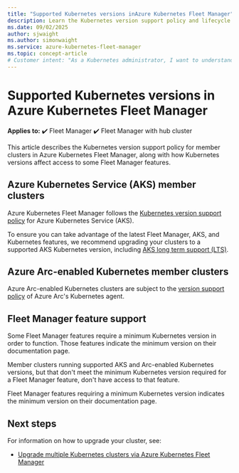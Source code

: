 ```yaml
---
title: "Supported Kubernetes versions inAzure Kubernetes Fleet Manager"
description: Learn the Kubernetes version support policy and lifecycle of clusters in Azure Kubernetes Fleet Manager.
ms.date: 09/02/2025
author: sjwaight
ms.author: simonwaight
ms.service: azure-kubernetes-fleet-manager
ms.topic: concept-article
# Customer intent: "As a Kubernetes administrator, I want to understand the supported Kubernetes version lifecycle in Azure Kubernetes Fleet Manager, so that I can ensure my clusters remain compliant, up-to-date and can use new features."
---
```


# Supported Kubernetes versions in Azure Kubernetes Fleet Manager

**Applies to:** :heavy_check_mark: Fleet Manager :heavy_check_mark: Fleet Manager with hub cluster

This article describes the Kubernetes version support policy for member clusters in Azure Kubernetes Fleet Manager, along with how Kubernetes versions affect access to some Fleet Manager features.

## Azure Kubernetes Service (AKS) member clusters

Azure Kubernetes Fleet Manager follows the [Kubernetes version support policy][aks-version-policy] for Azure Kubernetes Service (AKS).

To ensure you can take advantage of the latest Fleet Manager, AKS, and Kubernetes features, we recommend upgrading your clusters to a supported AKS Kubernetes version, including [AKS long term support (LTS)][aks-version-policy-lts].

## Azure Arc-enabled Kubernetes member clusters

Azure Arc-enabled Kubernetes clusters are subject to the [version support policy][arc-version-policy] of Azure Arc's Kubernetes agent.

## Fleet Manager feature support

Some Fleet Manager features require a minimum Kubernetes version in order to function. Those features indicate the minimum version on their documentation page.

Member clusters running supported AKS and Arc-enabled Kubernetes versions, but that don't meet the minimum Kubernetes version required for a Fleet Manager feature, don't have access to that feature.

Fleet Manager features requiring a minimum Kubernetes version indicates the minimum version on their documentation page.

## Next steps

For information on how to upgrade your cluster, see:
- [Upgrade multiple Kubernetes clusters via Azure Kubernetes Fleet Manager][fleet-multi-cluster-upgrade]

<!-- LINKS - Internal -->
[arc-version-policy]: /azure/azure-arc/kubernetes/agent-upgrade#version-support-policy
[aks-version-policy]: ../aks/supported-kubernetes-versions.md
[aks-version-policy-lts]: ../aks/supported-kubernetes-versions.md#long-term-support-lts
[fleet-multi-cluster-upgrade]: ./update-orchestration.md
